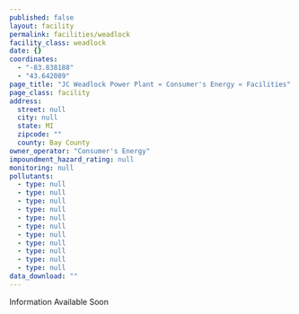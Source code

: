 ```yaml
---
published: false
layout: facility
permalink: facilities/weadlock
facility_class: weadlock
date: {}
coordinates: 
  - "-83.838188"
  - "43.642089"
page_title: "JC Weadlock Power Plant « Consumer's Energy « Facilities"
page_class: facility
address: 
  street: null
  city: null
  state: MI
  zipcode: ""
  county: Bay County
owner_operator: "Consumer's Energy"
impoundment_hazard_rating: null
monitoring: null
pollutants: 
  - type: null
  - type: null
  - type: null
  - type: null
  - type: null
  - type: null
  - type: null
  - type: null
  - type: null
  - type: null
  - type: null
data_download: ""
---
```


Information Available Soon
